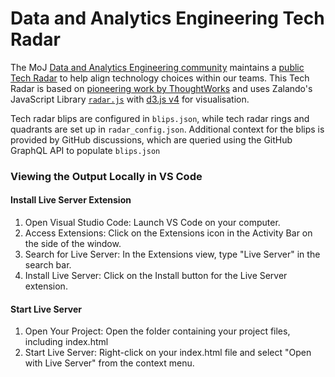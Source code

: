 # Data and Analytics Engineering Tech Radar

The MoJ [Data and Analytics Engineering community](https://ministryofjustice.github.io/data-and-analytics-engineering/)
maintains a [public Tech Radar](http://zalando.github.io/tech-radar/) to help
align technology choices within our teams. This Tech Radar is based on [pioneering work
by ThoughtWorks](https://www.thoughtworks.com/radar) and uses Zalando's JavaScript Library
[`radar.js`](https://github.com/zalando/tech-radar/blob/master/docs/radar.js) with [d3.js v4](https://d3js.org) for visualisation.

Tech radar blips are configured in `blips.json`, while tech radar rings and quadrants are set up in `radar_config.json`. Additional context for the blips is provided by GitHub discussions, which are queried using the GitHub GraphQL API to populate `blips.json`


### Viewing the Output Locally in VS Code
#### Install Live Server Extension
<ol>
  <li>Open Visual Studio Code: Launch VS Code on your computer.</li>
  <li>Access Extensions: Click on the Extensions icon in the Activity Bar on the side of the window.</li>
<li>Search for Live Server: In the Extensions view, type "Live Server" in the search bar.</li>
<li>Install Live Server: Click on the Install button for the Live Server extension.</li>
</ol>

#### Start Live Server

<ol>
  <li> Open Your Project: Open the folder containing your project files, including index.html</li>
  <li>Start Live Server: Right-click on your index.html file and select "Open with Live Server" from the context menu.</li>
</ol>